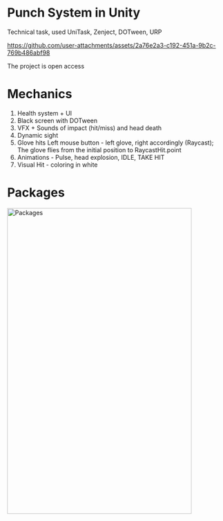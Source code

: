 # Punch System in Unity
Technical task, used UniTask, Zenject, DOTween, URP

https://github.com/user-attachments/assets/2a76e2a3-c192-451a-9b2c-769b486abf98

The project is open access

# Mechanics
1) Health system + UI
2) Black screen with DOTween
3) VFX + Sounds of impact (hit/miss) and head death
4) Dynamic sight
5) Glove hits Left mouse button - left glove, right accordingly (Raycast); The glove flies from the initial position to RaycastHit.point
6) Animations - Pulse, head explosion, IDLE, TAKE HIT
7) Visual Hit - coloring in white

# Packages
<img width="427" height="707" alt="Packages" src="https://github.com/user-attachments/assets/f4014485-a531-4506-9bf2-9b53c44a7e1c" />
